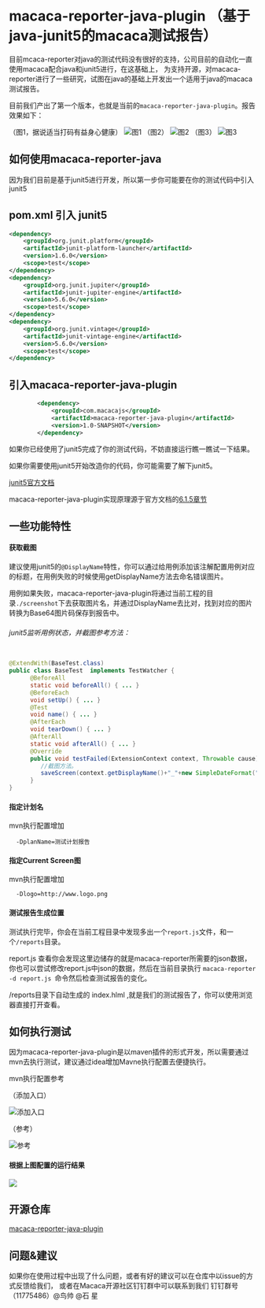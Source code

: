 # macaca-reporter-java-plugin （基于java-junit5的macaca测试报告）

目前mcaca-reporter对java的测试代码没有很好的支持，公司目前的自动化一直使用macaca配合java和junit5进行，在这基础上，
为支持开源，对macaca-reporter进行了一些研究，试图在java的基础上开发出一个适用于java的macaca测试报告。

目前我们产出了第一个版本，也就是当前的`macaca-reporter-java-plugin`。报告效果如下：

（图1，据说适当打码有益身心健康）
![图1](image/macaca1.png)
（图2）
![图2](image/macaca2.png)
（图3）
![图3](image/macaca3.png)

## 如何使用macaca-reporter-java 

因为我们目前是基于junit5进行开发，所以第一步你可能要在你的测试代码中引入junit5

## pom.xml 引入 junit5
```xml
<dependency>
    <groupId>org.junit.platform</groupId>
    <artifactId>junit-platform-launcher</artifactId>
    <version>1.6.0</version>
    <scope>test</scope>
</dependency>
<dependency>
    <groupId>org.junit.jupiter</groupId>
    <artifactId>junit-jupiter-engine</artifactId>
    <version>5.6.0</version>
    <scope>test</scope>
</dependency>
<dependency>
    <groupId>org.junit.vintage</groupId>
    <artifactId>junit-vintage-engine</artifactId>
    <version>5.6.0</version>
    <scope>test</scope>
</dependency>

```

## 引入macaca-reporter-java-plugin

```xml
        <dependency>
            <groupId>com.macacajs</groupId>
            <artifactId>macaca-reporter-java-plugin</artifactId>
            <version>1.0-SNAPSHOT</version>
        </dependency>
```

如果你已经使用了junit5完成了你的测试代码，不妨直接运行瞧一瞧试一下结果。

如果你需要使用junit5开始改造你的代码，你可能需要了解下junit5。

[junit5官方文档](https://junit.org/junit5/docs/current/user-guide/#overview-java-versions)

macaca-reporter-java-plugin实现原理源于官方文档的[6.1.5章节](https://junit.org/junit5/docs/current/user-guide/#launcher-api-listeners-custom)

## 一些功能特性

#### 获取截图

建议使用junit5的`@DisplayName`特性，你可以通过给用例添加该注解配置用例对应的标题，在用例失败的时候使用getDisplayName方法去命名错误图片。

用例如果失败，macaca-reporter-java-plugin将通过当前工程的目录`./screenshot`下去获取图片名，并通过DisplayName去比对，找到对应的图片转换为Base64图片码保存到报告中。

###### junit5监听用例状态，并截图参考方法：

```java

@ExtendWith(BaseTest.class)
public class BaseTest  implements TestWatcher {
      @BeforeAll
      static void beforeAll() { ... }
      @BeforeEach
      void setUp() { ... }
      @Test
      void name() { ... }
      @AfterEach
      void tearDown() { ... }
      @AfterAll
      static void afterAll() { ... }
      @Override
      public void testFailed(ExtensionContext context, Throwable cause) {
         //截图方法。
         saveScreen(context.getDisplayName()+"_"+new SimpleDateFormat("yyyy_MM_dd_HH_mm_ss").format(new Date()));
      }          
}
```

#### 指定计划名
mvn执行配置增加
```maven
  -DplanName=测试计划报告
```

#### 指定Current Screen图
mvn执行配置增加
```maven
  -Dlogo=http://www.logo.png
```

#### 测试报告生成位置

测试执行完毕，你会在当前工程目录中发现多出一个`report.js`文件，和一个`/reports`目录。

report.js 查看你会发现这里边储存的就是macaca-reporter所需要的json数据， 你也可以尝试修改report.js中json的数据，然后在当前目录执行 `macaca-reporter -d report.js `命令然后检查测试报告的变化。 

/reports目录下自动生成的 index.hlml ,就是我们的测试报告了，你可以使用浏览器直接打开查看。


## 如何执行测试

因为macaca-reporter-java-plugin是以maven插件的形式开发，所以需要通过mvn去执行测试，建议通过idea增加Mavne执行配置去便捷执行。

mvn执行配置参考

（添加入口）

![添加入口](image/maven1.png)

（参考）

![参考](image/maven2.png)


####  根据上图配置的运行结果

![](image/macaca5.png)


## 开源仓库

[macaca-reporter-java-plugin](https://github.com/niaoshuai/macaca-reporter-java-plugin)

## 问题&建议

如果你在使用过程中出现了什么问题，或者有好的建议可以在仓库中以issue的方式反馈给我们，
或者在Macaca开源社区钉钉群中可以联系到我们  钉钉群号（11775486）@鸟帅 @石 星
